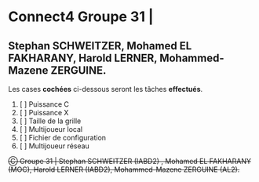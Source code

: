 # Connect4 Groupe 31 | 
## Stephan SCHWEITZER, Mohamed EL FAKHARANY, Harold LERNER, Mohammed-Mazene ZERGUINE.

Les cases **cochées** ci-dessous seront les tâches **effectués**.

1. [ ] Puissance C
2. [ ] Puissance X
3. [ ] Taille de la grille
4. [ ] Multijoueur local
5. [ ] Fichier de configuration
6. [ ] Multijoueur réseau

~~Ⓒ Groupe 31 | Stephan SCHWEITZER (IABD2) , Mohamed EL FAKHARANY (MOC), Harold LERNER (IABD2), Mohammed-Mazene ZERGUINE (AL2).~~
